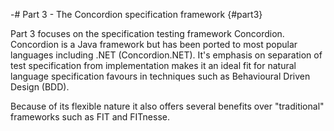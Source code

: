 -# Part 3 - The Concordion specification framework {#part3}

Part 3 focuses on the specification testing framework Concordion. Concordion is a Java framework but has been ported to most popular languages including .NET (Concordion.NET). It's emphasis on separation of test specification from implementation makes it an ideal fit for natural language specification favours in techniques such as Behavioural Driven Design (BDD).

 Because of its flexible nature it also offers several benefits over "traditional" frameworks such as FIT and FITnesse.
